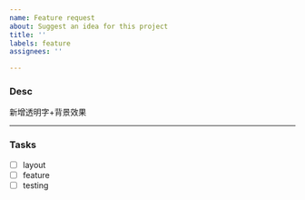 ```yaml
---
name: Feature request
about: Suggest an idea for this project
title: ''
labels: feature
assignees: ''

---
```


### Desc
新增透明字+背景效果

---

### Tasks
- [ ] layout
- [ ] feature
- [ ] testing
